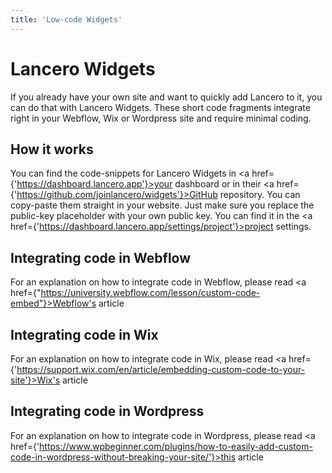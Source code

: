 ```yaml
---
title: 'Low-code Widgets'
---
```


# Lancero Widgets
If you already have your own site and want to quickly add Lancero to it, you can do that with Lancero Widgets. These short code fragments integrate right in your Webflow, Wix or Wordpress site and require minimal coding.

## How it works
You can find the code-snippets for Lancero Widgets in <a href={'https://dashboard.lancero.app'}>your dashboard</a> or in their <a href={'https://github.com/joinlancero/widgets'}>GitHub repository</a>. You can copy-paste them straight in your website. Just make sure you replace the public-key placeholder with your own public key. You can find it in the <a href={'https://dashboard.lancero.app/settings/project'}>project settings</a>.

## Integrating code in Webflow
For an explanation on how to integrate code in Webflow, please read <a href={"https://university.webflow.com/lesson/custom-code-embed"}>Webflow's article</a>

## Integrating code in Wix
For an explanation on how to integrate code in Wix, please read <a href={'https://support.wix.com/en/article/embedding-custom-code-to-your-site'}>Wix's article</a>

## Integrating code in Wordpress
For an explanation on how to integrate code in Wordpress, please read <a href={'https://www.wpbeginner.com/plugins/how-to-easily-add-custom-code-in-wordpress-without-breaking-your-site/'}>this article</a>